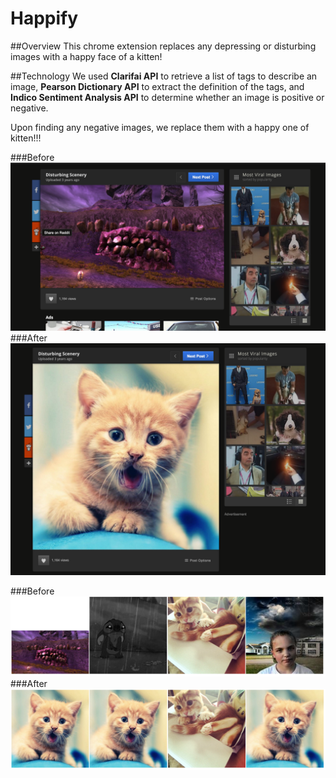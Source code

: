 # Happify


##Overview
This chrome extension replaces any depressing or disturbing images with a happy face of a kitten!

##Technology
We used **Clarifai API** to retrieve a list of tags to describe an image, **Pearson Dictionary API** to extract the definition of the tags, and **Indico Sentiment Analysis API** to determine whether an image is positive or negative.

Upon finding any negative images, we replace them with a happy one of kitten!!!

###Before
![Before](before1.png)
###After
![After](after1.png)

###Before
![Before](before2.png)
###After
![After](after2.png)
